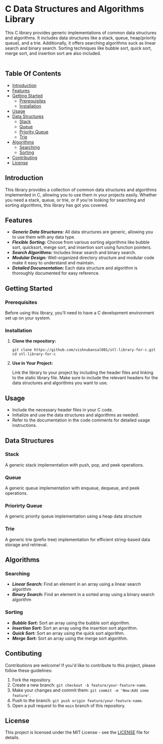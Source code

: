 # C Data Structures and Algorithms Library 

This C library provides generic implementations of common data structures and algorithms. It includes data structures like a stack, queue, heap(priority queue), and a trie. Additionally, it offers searching algorithms suck as linear search and binary search. Sorting techniques like bubble sort, quick sort, merge sort, and insertion sort are also included. 
<br/>
<br/>

## Table Of Contents

- [Introduction](#introduction)
- [Features](#features)
- [Getting Started](#getting-started)
  - [Prerequisites](#prerequisites)
  - [Installation](#installation)
- [Usage](#usage)
- [Data Structures](#data-structures)
  - [Stack](#stack)
  - [Queue](#queue)
  - [Priority Queue](#priority-queue)
  - [Trie](#trie)
- [Algorithms](#algorithms)
  - [Searching](#searching)
  - [Sorting](#sorting)
- [Contributing](#contributing)
- [License](#license)

## Introduction

This library provides a collection of common data structures and algorithms implemented in C, allowing you to use them in your projects easily. Whether you need a stack, queue, or trie, or if you're looking for searching and sorting algorithms, this library has got you covered.

## Features

- ***Generic Data Structures:*** All data structures are generic, allowing you to use them with any data type.
- ***Flexible Sorting:*** Choose from various sorting algorithms like bubble sort, quicksort, merge sort, and insertion sort using function pointers.
- ***Search Algorithms:*** Includes linear search and binary search.
- ***Modular Design:*** Well-organized directory structure and modular code make it easy to understand and maintain.
- ***Detailed Documentation:*** Each data structure and algorithm is thoroughly documented for easy reference.

## Getting Started

  ### Prerequisites

  Before using this library, you'll need to have a C development environment set up on your       system.

  ### Installation

  1. **Clone the repository:**
     
     ```
     git clone https://github.com/vishnubansal001/stl-library-for-c.git
     cd stl-library-for-c
     ```
  2. **Use in Your Project:<br/>**
     
     Link the library to your project by including the header files and linking to the static        library file. Make sure to include the relevant headers for the data structures and             algorithms you want to use.


## Usage

- Include the necessary header files in your C code.
- Initialize and use the data structures and algorithms as needed.
- Refer to the documentation in the code comments for detailed usage instructions.

## Data Structures

  ### Stack
  A generic stack implementation with push, pop, and peek operations.

  ### Queue
  A generic queue implementation with enqueue, dequeue, and peek operations.

  ### Priorirty Queue 
  A generic priority queue implementation using a heap data structure

  ### Trie
  A generic trie (prefix tree) implementation for efficient string-based data storage and retrieval.

## Algorithms

  ### Searching 
  - ***Linear Search:*** Find an element in an array using a linear search algorithm
  - ***Binary Search:*** Find an element in a sorted array using a binary search algorithm

  ### Sorting
  - ***Bubble Sort:*** Sort an array using the bubble sort algorithm.
  - ***Insertion Sort:*** Sort an array using the insertion sort algorithm.
  - ***Quick Sort:*** Sort an array using the quick sort algorithm.
  - ***Merge Sort:*** Sort an array using the merge sort algorithm.

## Contibuting

  Contributions are welcome! If you'd like to contribute to this project, please follow these     guidelines:

  1. Fork the repository.
  2. Create a new branch: ```git checkout -b feature/your-feature-name```.
  3. Make your changes and commit them: ```git commit -m 'New:Add some feature'```.
  4. Push to the branch: ```git push origin feature/your-feature-name```.
  5. Open a pull request to the `main` branch of this repository.

## License
This project is licensed under the MIT License - see the [LICENSE](LICENSE) file for details.
